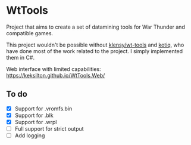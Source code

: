 # WtTools

Project that aims to create a set of datamining tools for War Thunder and compatible games.

This project wouldn't be possible without [klensy/wt-tools](https://github.com/klensy/wt-tools) and [kotiq](https://github.com/kotiq), who have done most of the work related to the project.
I simply implemented them in C#.

Web interface with limited capabilities: https://keksilton.github.io/WtTools.Web/

## To do
- [x] Support for .vromfs.bin
- [x] Support for .blk
- [x] Support for .wrpl
- [ ] Full support for strict output
- [ ] Add logging
